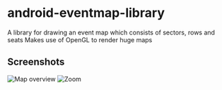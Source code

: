 # android-eventmap-library
A library for drawing an event map which consists of sectors, rows and seats
Makes use of OpenGL to render huge maps

## Screenshots
![Map overview](https://github.com/ykrapiva/android-eventmap-library/Screenshot_2015-08-11-10-51-41.png)
![Zoom](https://github.com/ykrapiva/android-eventmap-library/Screenshot_2015-08-11-10-52-05.png)
